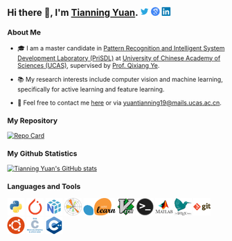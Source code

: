 ## Hi there 👋, I'm [Tianning Yuan](https://yuantn.github.io/). <a href="https://twitter.com/yuantn1996"><img src="assets/twitter_tp.png" width="20px"></a> <a href="https://scholar.google.com/citations?user=UBF4wosAAAAJ"><img src="assets/GoogleScholar.png" width="20px"></a>  <a href="https://www.linkedin.com/in/yuantn"> <img src="assets/LinkedIn.png" width="20px"></a>

### About Me
- 🎓 I am a master candidate in [Pattern Recognition and Intelligent System Development Laboratory (PriSDL)](http://lamp.ucas.ac.cn/intro_en.html?lang=en) at [University of Chinese Academy of Sciences (UCAS)](http://english.ucas.ac.cn/), supervised by [Prof. Qixiang Ye](http://people.ucas.ac.cn/~qxye?language=en).

- 📚 My research interests include computer vision and machine learning, specifically for active learning and feature learning.

- 📧 Feel free to contact me [here](https://github.com/yuantn/yuantn/issues) or via yuantianning19@mails.ucas.ac.cn.

### My Repository
[![Repo Card](https://github-readme-stats.vercel.app/api/pin/?username=yuantn&repo=MI-AOD&show_owner=true&title_color=2c86ea&icon_color=2c86ea&text_color=00c800&bg_color=00000000)](https://github.com/yuantn/MI-AOD)

### My Github Statistics
[![Tianning Yuan's GitHub stats](https://github-readme-stats.vercel.app/api?username=yuantn&show_icons=true&include_all_commits=true&title_color=2c86ea&icon_color=2c86ea&text_color=00c800&bg_color=00000000)](https://github.com/yuantn) 

<!--
[![Top Langs](https://github-readme-stats.vercel.app/api/top-langs/?username=yuantn&layout=compact&theme=merko)](https://github.com/yuantn)
-->

### Languages and Tools

<code><img height="40" src="assets/python.png"></code>
<code><img height="40" src="assets/pytorch.png"></code>
<code><img height="40" src="assets/numpy.png"></code>
<code><img height="40" src="assets/matplotlib.png"></code>
<code><img height="40" src="assets/scikit-learn.png"></code>
<code><img height="40" src="assets/vim.png"></code>
<code><img height="40" src="assets/terminal.png"></code>
<code><img height="40" src="assets/matlab.png"></code>
<code><img height="40" src="assets/latex_wt.png"></code>
<code><img height="40" src="assets/git.png"></code>
<code><img height="40" src="assets/ubuntu.png"></code>
<code><img height="40" src="assets/c.png"></code>
<code><img height="40" src="assets/cpp.png"></code>

<!--
**yuantn/yuantn** is a ✨ _special_ ✨ repository because its `README.md` (this file) appears on your GitHub profile.

Here are some ideas to get you started:

- 🔭 I’m currently working on ...
- 🌱 I’m currently learning ...
- 👯 I’m looking to collaborate on ...
- 🤔 I’m looking for help with ...
- 💬 Ask me about ...
- 📫 How to reach me: ...
- 😄 Pronouns: ...
- ⚡ Fun fact: ...
-->
